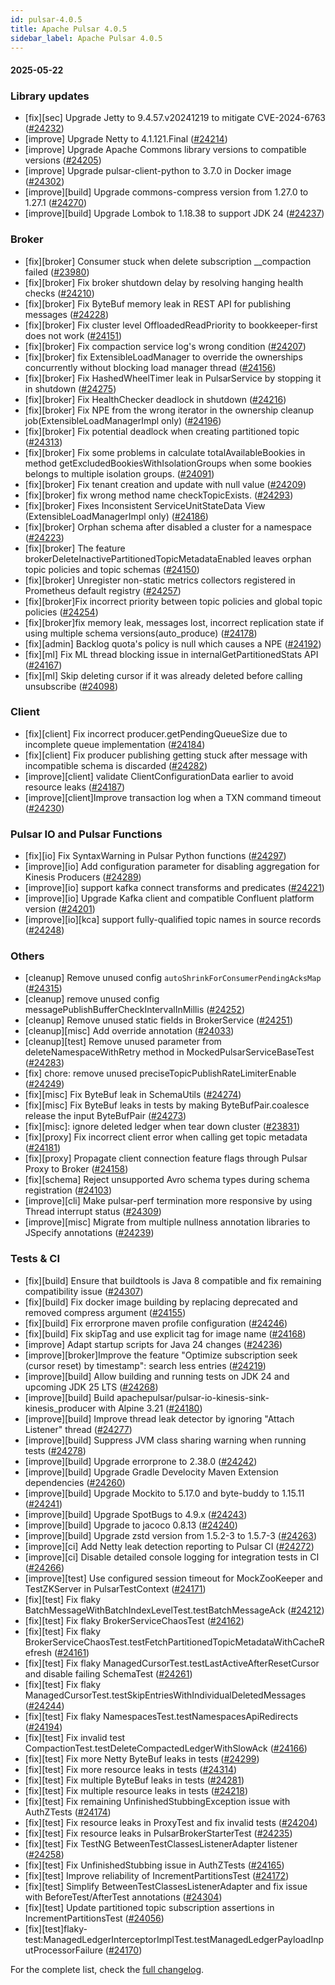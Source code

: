 ```yaml
---
id: pulsar-4.0.5
title: Apache Pulsar 4.0.5
sidebar_label: Apache Pulsar 4.0.5
---
```


#### 2025-05-22

### Library updates

- [fix][sec] Upgrade Jetty to 9.4.57.v20241219 to mitigate CVE-2024-6763 ([#24232](https://github.com/apache/pulsar/pull/24232))
- [improve] Upgrade Netty to 4.1.121.Final ([#24214](https://github.com/apache/pulsar/pull/24214))
- [improve] Upgrade Apache Commons library versions to compatible versions ([#24205](https://github.com/apache/pulsar/pull/24205))
- [improve] Upgrade pulsar-client-python to 3.7.0 in Docker image ([#24302](https://github.com/apache/pulsar/pull/24302))
- [improve][build] Upgrade commons-compress version from 1.27.0 to 1.27.1 ([#24270](https://github.com/apache/pulsar/pull/24270))
- [improve][build] Upgrade Lombok to 1.18.38 to support JDK 24 ([#24237](https://github.com/apache/pulsar/pull/24237))

### Broker

- [fix][broker] Consumer stuck when delete subscription __compaction failed ([#23980](https://github.com/apache/pulsar/pull/23980))
- [fix][broker] Fix broker shutdown delay by resolving hanging health checks ([#24210](https://github.com/apache/pulsar/pull/24210))
- [fix][broker] Fix ByteBuf memory leak in REST API for publishing messages ([#24228](https://github.com/apache/pulsar/pull/24228))
- [fix][broker] Fix cluster level OffloadedReadPriority to bookkeeper-first does not work ([#24151](https://github.com/apache/pulsar/pull/24151))
- [fix][broker] Fix compaction service log's wrong condition ([#24207](https://github.com/apache/pulsar/pull/24207))
- [fix][broker] fix ExtensibleLoadManager to override the ownerships concurrently without blocking load manager thread ([#24156](https://github.com/apache/pulsar/pull/24156))
- [fix][broker] Fix HashedWheelTimer leak in PulsarService by stopping it in shutdown ([#24275](https://github.com/apache/pulsar/pull/24275))
- [fix][broker] Fix HealthChecker deadlock in shutdown ([#24216](https://github.com/apache/pulsar/pull/24216))
- [fix][broker] Fix NPE from the wrong iterator in the ownership cleanup job(ExtensibleLoadManagerImpl only) ([#24196](https://github.com/apache/pulsar/pull/24196))
- [fix][broker] Fix potential deadlock when creating partitioned topic ([#24313](https://github.com/apache/pulsar/pull/24313))
- [fix][broker] Fix some problems in calculate totalAvailableBookies in method getExcludedBookiesWithIsolationGroups when some bookies belongs to multiple isolation groups. ([#24091](https://github.com/apache/pulsar/pull/24091))
- [fix][broker] Fix tenant creation and update with null value ([#24209](https://github.com/apache/pulsar/pull/24209))
- [fix][broker] fix wrong method name checkTopicExists. ([#24293](https://github.com/apache/pulsar/pull/24293))
- [fix][broker] Fixes Inconsistent ServiceUnitStateData View (ExtensibleLoadManagerImpl only) ([#24186](https://github.com/apache/pulsar/pull/24186))
- [fix][broker] Orphan schema after disabled a cluster for a namespace ([#24223](https://github.com/apache/pulsar/pull/24223))
- [fix][broker] The feature brokerDeleteInactivePartitionedTopicMetadataEnabled leaves orphan topic policies and topic schemas ([#24150](https://github.com/apache/pulsar/pull/24150))
- [fix][broker] Unregister non-static metrics collectors registered in Prometheus default registry ([#24257](https://github.com/apache/pulsar/pull/24257))
- [fix][broker]Fix incorrect priority between topic policies and global topic policies ([#24254](https://github.com/apache/pulsar/pull/24254))
- [fix][broker]fix memory leak, messages lost, incorrect replication state if using multiple schema versions(auto_produce) ([#24178](https://github.com/apache/pulsar/pull/24178))
- [fix][admin] Backlog quota's policy is null which causes a NPE ([#24192](https://github.com/apache/pulsar/pull/24192))
- [fix][ml] Fix ML thread blocking issue in internalGetPartitionedStats API ([#24167](https://github.com/apache/pulsar/pull/24167))
- [fix][ml] Skip deleting cursor if it was already deleted before calling unsubscribe ([#24098](https://github.com/apache/pulsar/pull/24098))

### Client

- [fix][client] Fix incorrect producer.getPendingQueueSize due to incomplete queue implementation ([#24184](https://github.com/apache/pulsar/pull/24184))
- [fix][client] Fix producer publishing getting stuck after message with incompatible schema is discarded ([#24282](https://github.com/apache/pulsar/pull/24282))
- [improve][client] validate ClientConfigurationData earlier to avoid resource leaks ([#24187](https://github.com/apache/pulsar/pull/24187))
- [improve][client]Improve transaction log when a TXN command timeout ([#24230](https://github.com/apache/pulsar/pull/24230))

### Pulsar IO and Pulsar Functions

- [fix][io] Fix SyntaxWarning in Pulsar Python functions ([#24297](https://github.com/apache/pulsar/pull/24297))
- [improve][io] Add configuration parameter for disabling aggregation for Kinesis Producers ([#24289](https://github.com/apache/pulsar/pull/24289))
- [improve][io] support kafka connect transforms and predicates ([#24221](https://github.com/apache/pulsar/pull/24221))
- [improve][io] Upgrade Kafka client and compatible Confluent platform version ([#24201](https://github.com/apache/pulsar/pull/24201))
- [improve][io][kca] support fully-qualified topic names in source records ([#24248](https://github.com/apache/pulsar/pull/24248))

### Others

- [cleanup] Remove unused config `autoShrinkForConsumerPendingAcksMap` ([#24315](https://github.com/apache/pulsar/pull/24315))
- [cleanup] remove unused config messagePublishBufferCheckIntervalInMillis ([#24252](https://github.com/apache/pulsar/pull/24252))
- [cleanup] Remove unused static fields in BrokerService ([#24251](https://github.com/apache/pulsar/pull/24251))
- [cleanup][misc] Add override annotation ([#24033](https://github.com/apache/pulsar/pull/24033))
- [cleanup][test] Remove unused parameter from deleteNamespaceWithRetry method in MockedPulsarServiceBaseTest ([#24283](https://github.com/apache/pulsar/pull/24283))
- [fix] chore: remove unused preciseTopicPublishRateLimiterEnable ([#24249](https://github.com/apache/pulsar/pull/24249))
- [fix][misc] Fix ByteBuf leak in SchemaUtils ([#24274](https://github.com/apache/pulsar/pull/24274))
- [fix][misc] Fix ByteBuf leaks in tests by making ByteBufPair.coalesce release the input ByteBufPair ([#24273](https://github.com/apache/pulsar/pull/24273))
- [fix][misc]: ignore deleted ledger when tear down cluster ([#23831](https://github.com/apache/pulsar/pull/23831))
- [fix][proxy] Fix incorrect client error when calling get topic metadata ([#24181](https://github.com/apache/pulsar/pull/24181))
- [fix][proxy] Propagate client connection feature flags through Pulsar Proxy to Broker ([#24158](https://github.com/apache/pulsar/pull/24158))
- [fix][schema] Reject unsupported Avro schema types during schema registration ([#24103](https://github.com/apache/pulsar/pull/24103))
- [improve][cli] Make pulsar-perf termination more responsive by using Thread interrupt status ([#24309](https://github.com/apache/pulsar/pull/24309))
- [improve][misc] Migrate from multiple nullness annotation libraries to JSpecify annotations ([#24239](https://github.com/apache/pulsar/pull/24239))

### Tests & CI

- [fix][build] Ensure that buildtools is Java 8 compatible and fix remaining compatibility issue ([#24307](https://github.com/apache/pulsar/pull/24307))
- [fix][build] Fix docker image building by replacing deprecated and removed compress argument ([#24155](https://github.com/apache/pulsar/pull/24155))
- [fix][build] Fix errorprone maven profile configuration ([#24246](https://github.com/apache/pulsar/pull/24246))
- [fix][build] Fix skipTag and use explicit tag for image name ([#24168](https://github.com/apache/pulsar/pull/24168))
- [improve] Adapt startup scripts for Java 24 changes ([#24236](https://github.com/apache/pulsar/pull/24236))
- [improve][broker]Improve the feature "Optimize subscription seek (cursor reset) by timestamp": search less entries ([#24219](https://github.com/apache/pulsar/pull/24219))
- [improve][build] Allow building and running tests on JDK 24 and upcoming JDK 25 LTS ([#24268](https://github.com/apache/pulsar/pull/24268))
- [improve][build] Build apachepulsar/pulsar-io-kinesis-sink-kinesis_producer with Alpine 3.21 ([#24180](https://github.com/apache/pulsar/pull/24180))
- [improve][build] Improve thread leak detector by ignoring "Attach Listener" thread ([#24277](https://github.com/apache/pulsar/pull/24277))
- [improve][build] Suppress JVM class sharing warning when running tests ([#24278](https://github.com/apache/pulsar/pull/24278))
- [improve][build] Upgrade errorprone to 2.38.0 ([#24242](https://github.com/apache/pulsar/pull/24242))
- [improve][build] Upgrade Gradle Develocity Maven Extension dependencies ([#24260](https://github.com/apache/pulsar/pull/24260))
- [improve][build] Upgrade Mockito to 5.17.0 and byte-buddy to 1.15.11 ([#24241](https://github.com/apache/pulsar/pull/24241))
- [improve][build] Upgrade SpotBugs to 4.9.x ([#24243](https://github.com/apache/pulsar/pull/24243))
- [improve][build] Upgrade to jacoco 0.8.13 ([#24240](https://github.com/apache/pulsar/pull/24240))
- [improve][build] Upgrade zstd version from 1.5.2-3 to 1.5.7-3 ([#24263](https://github.com/apache/pulsar/pull/24263))
- [improve][ci] Add Netty leak detection reporting to Pulsar CI ([#24272](https://github.com/apache/pulsar/pull/24272))
- [improve][ci] Disable detailed console logging for integration tests in CI ([#24266](https://github.com/apache/pulsar/pull/24266))
- [improve][test] Use configured session timeout for MockZooKeeper and TestZKServer in PulsarTestContext ([#24171](https://github.com/apache/pulsar/pull/24171))
- [fix][test] Fix flaky BatchMessageWithBatchIndexLevelTest.testBatchMessageAck ([#24212](https://github.com/apache/pulsar/pull/24212))
- [fix][test] Fix flaky BrokerServiceChaosTest ([#24162](https://github.com/apache/pulsar/pull/24162))
- [fix][test] Fix flaky BrokerServiceChaosTest.testFetchPartitionedTopicMetadataWithCacheRefresh ([#24161](https://github.com/apache/pulsar/pull/24161))
- [fix][test] Fix flaky ManagedCursorTest.testLastActiveAfterResetCursor and disable failing SchemaTest ([#24261](https://github.com/apache/pulsar/pull/24261))
- [fix][test] Fix flaky ManagedCursorTest.testSkipEntriesWithIndividualDeletedMessages ([#24244](https://github.com/apache/pulsar/pull/24244))
- [fix][test] Fix flaky NamespacesTest.testNamespacesApiRedirects ([#24194](https://github.com/apache/pulsar/pull/24194))
- [fix][test] Fix invalid test CompactionTest.testDeleteCompactedLedgerWithSlowAck ([#24166](https://github.com/apache/pulsar/pull/24166))
- [fix][test] Fix more Netty ByteBuf leaks in tests ([#24299](https://github.com/apache/pulsar/pull/24299))
- [fix][test] Fix more resource leaks in tests ([#24314](https://github.com/apache/pulsar/pull/24314))
- [fix][test] Fix multiple ByteBuf leaks in tests ([#24281](https://github.com/apache/pulsar/pull/24281))
- [fix][test] Fix multiple resource leaks in tests ([#24218](https://github.com/apache/pulsar/pull/24218))
- [fix][test] Fix remaining UnfinishedStubbingException issue with AuthZTests ([#24174](https://github.com/apache/pulsar/pull/24174))
- [fix][test] Fix resource leaks in ProxyTest and fix invalid tests ([#24204](https://github.com/apache/pulsar/pull/24204))
- [fix][test] Fix resource leaks in PulsarBrokerStarterTest ([#24235](https://github.com/apache/pulsar/pull/24235))
- [fix][test] Fix TestNG BetweenTestClassesListenerAdapter listener ([#24258](https://github.com/apache/pulsar/pull/24258))
- [fix][test] Fix UnfinishedStubbing issue in AuthZTests ([#24165](https://github.com/apache/pulsar/pull/24165))
- [fix][test] Improve reliability of IncrementPartitionsTest ([#24172](https://github.com/apache/pulsar/pull/24172))
- [fix][test] Simplify BetweenTestClassesListenerAdapter and fix issue with BeforeTest/AfterTest annotations ([#24304](https://github.com/apache/pulsar/pull/24304))
- [fix][test] Update partitioned topic subscription assertions in IncrementPartitionsTest ([#24056](https://github.com/apache/pulsar/pull/24056))
- [fix][test]flaky-test:ManagedLedgerInterceptorImplTest.testManagedLedgerPayloadInputProcessorFailure ([#24170](https://github.com/apache/pulsar/pull/24170))

For the complete list, check the [full changelog](https://github.com/apache/pulsar/compare/v4.0.4...v4.0.5).
